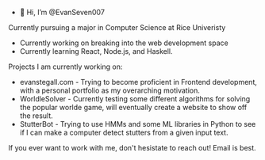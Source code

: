 - 👋 Hi, I’m @EvanSeven007

Currently pursuing a major in Computer Science at Rice Univeristy
  - Currently working on breaking into the web development space 
  - Currently learning React, Node.js, and Haskell. 

Projects I am currently working on: 
- evanstegall.com - Trying to become proficient in Frontend development, with a personal portfolio as my overarching motivation. 
- WorldleSolver - Currently testing some different algorithms for solving the popular worlde game, will eventually create a website to show off the result. 
- StutterBot - Trying to use HMMs and some ML libraries in Python to see if I can make a computer detect stutters from a given input text. 

If you ever want to work with me, don't hesistate to reach out! Email is best. 
<!---
EvanSeven007/EvanSeven007 is a ✨ special ✨ repository because its `README.md` (this file) appears on your GitHub profile.
You can click the Preview link to take a look at your changes.
--->
